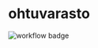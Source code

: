 # ohtuvarasto

![workflow badge](https://github.com/<OWNER>/<REPOSITORY>/workflows/<WORKFLOW_NAME>/badge.svg)
